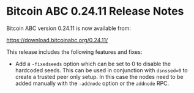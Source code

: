# Bitcoin ABC 0.24.11 Release Notes

Bitcoin ABC version 0.24.11 is now available from:

  <https://download.bitcoinabc.org/0.24.11/>

This release includes the following features and fixes:
 - Add a `-fixedseeds` option which can be set to 0 to disable the hardcoded seeds.
   This can be used in conjunction with `dsnssed=0` to create a trusted peer only setup.
   In this case the nodes need to be added manually with the `-addnode` option or the `addnode` RPC.
